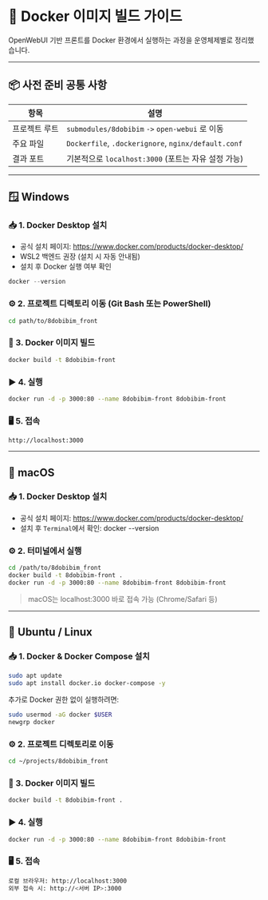 # 🐳 Docker 이미지 빌드 가이드

OpenWebUI 기반 프론트를 Docker 환경에서 실행하는 과정을 운영체제별로 정리했습니다.

---

## 📦 사전 준비 공통 사항

| 항목 | 설명 |
| --- | --- |
| 프로젝트 루트 | `submodules/8dobibim` `->` `open-webui` 로 이동 |
| 주요 파일 | `Dockerfile`, `.dockerignore`, `nginx/default.conf` |
| 결과 포트 | 기본적으로 `localhost:3000` (포트는 자유 설정 가능) |

---

## 🪟 Windows

### 📥 1. Docker Desktop 설치

- 공식 설치 페이지: https://www.docker.com/products/docker-desktop/
- WSL2 백엔드 권장 (설치 시 자동 안내됨)
- 설치 후 Docker 실행 여부 확인
```powershell
docker --version
```

### ⚙️ 2. 프로젝트 디렉토리 이동 (Git Bash 또는 PowerShell)

```bash
cd path/to/8dobibim_front
```

### 🧱 3. Docker 이미지 빌드

```bash
docker build -t 8dobibim-front 
```

### ▶️ 4. 실행

```bash
docker run -d -p 3000:80 --name 8dobibim-front 8dobibim-front
```

### 🖥️ 5. 접속

```
http://localhost:3000
```

---

## 🍎 macOS

### 📥 1. Docker Desktop 설치

- 공식 설치 페이지: https://www.docker.com/products/docker-desktop/
- 설치 후 `Terminal`에서 확인: docker --version

### ⚙️ 2. 터미널에서 실행

```bash
cd /path/to/8dobibim_front
docker build -t 8dobibim-front .
docker run -d -p 3000:80 --name 8dobibim-front 8dobibim-front
```

> macOS는 localhost:3000 바로 접속 가능 (Chrome/Safari 등)


---

## 🐧 Ubuntu / Linux

### 📥 1. Docker & Docker Compose 설치
```bash
sudo apt update
sudo apt install docker.io docker-compose -y
```
추가로 Docker 권한 없이 실행하려면:
```bash
sudo usermod -aG docker $USER
newgrp docker
```

### ⚙️ 2. 프로젝트 디렉토리로 이동
```bash
cd ~/projects/8dobibim_front
```

### 🧱 3. Docker 이미지 빌드
```bash
docker build -t 8dobibim-front .
```

### ▶️ 4. 실행
```bash
docker run -d -p 3000:80 --name 8dobibim-front 8dobibim-front
```

### 🖥️ 5. 접속
```bash
로컬 브라우저: http://localhost:3000
외부 접속 시: http://<서버 IP>:3000
```
